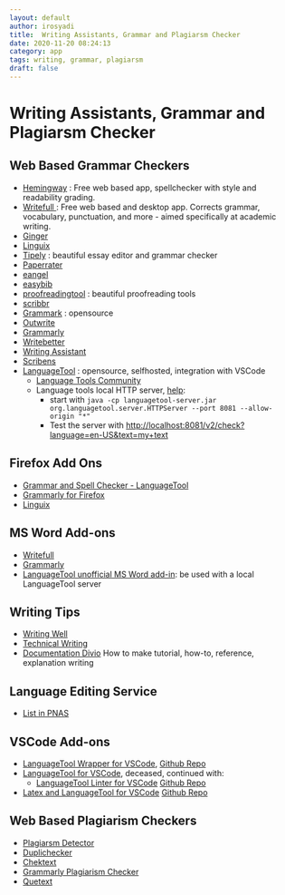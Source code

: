 ```yaml
---
layout: default
author: irosyadi
title:  Writing Assistants, Grammar and Plagiarsm Checker
date: 2020-11-20 08:24:13
category: app
tags: writing, grammar, plagiarsm
draft: false
---
```


# Writing Assistants, Grammar and Plagiarsm Checker

## Web Based Grammar Checkers
- [Hemingway](https://www.hemingwayapp.com/) : Free web based app, spellchecker with style and readability grading.
- [Writefull ](https://writefull.com/) : Free web based and desktop app. Corrects grammar, vocabulary, punctuation, and more - aimed specifically at academic writing.
- [Ginger](https://www.gingersoftware.com/grammarcheck)
- [Linguix](https://linguix.com/grammar-check)
- [Tipely](https://typely.com/) : beautiful essay editor and grammar checker
- [Paperrater](https://www.paperrater.com/)
- [eangel](https://eangel.me/online-paper-editing)
- [easybib](https://www.easybib.com/grammar-and-plagiarism/)
- [proofreadingtool](https://proofreadingtool.com/) : beautiful proofreading tools
- [scribbr](https://www.scribbr.com/proofreading-editing/essay-editing-service/)
- [Grammark](https://grammark.org/dist/#/) : opensource
- [Outwrite](https://www.outwrite.com/)
- [Grammarly](https://app.grammarly.com/)
- [Writebetter](https://app.writebetter.io/)
- [Writing Assistant](https://www.writing-assistant.com/)
- [Scribens](https://www.scribens.com/)
- [LanguageTool](https://languagetool.org/) : opensource, selfhosted, integration with VSCode
    - [Language Tools Community](https://community.languagetool.org/)
    - Language tools local HTTP server, [help](https://dev.languagetool.org/http-server):
        - start with `java -cp languagetool-server.jar org.languagetool.server.HTTPServer --port 8081 --allow-origin "*"`
        - Test the server with [http://localhost:8081/v2/check?language=en-US&text=my+text](http://localhost:8081/v2/check?language=en-US&text=my+text)

## Firefox Add Ons
- [Grammar and Spell Checker - LanguageTool](https://addons.mozilla.org/en-US/firefox/addon/languagetool)
- [Grammarly for Firefox](https://addons.mozilla.org/en-US/firefox/addon/grammarly-1/)
- [Linguix](https://addons.mozilla.org/en-US/firefox/addon/linguix/)

## MS Word Add-ons
- [Writefull ](https://writefull.com/)
- [Grammarly](https://app.grammarly.com/)
- [LanguageTool unofficial MS Word add-in](https://github.com/jaumeortola/languagetool-msword10-addin): be used with a local LanguageTool server

## Writing Tips
- [Writing Well](https://www.julian.com/guide/write/intro)
- [Technical Writing](https://github.com/sixhobbits/technical-writing)
- [Documentation Divio](https://documentation.divio.com/) How to make tutorial, how-to, reference, explanation writing

## Language Editing Service
- [List in PNAS](https://www.pnas.org/page/authors/language-editing)

## VSCode Add-ons
- [LanguageTool Wrapper for VSCode](https://marketplace.visualstudio.com/items?itemName=raymondcamden.languagetool), [Github Repo](https://github.com/cfjedimaster/vscode-languagetool)
- [LanguageTool for VSCode](https://marketplace.visualstudio.com/items?itemName=adamvoss.vscode-languagetool), deceased, continued with:  
    - [LanguageTool Linter for VSCode](https://marketplace.visualstudio.com/items?itemName=davidlday.languagetool-linter) [Github Repo](https://github.com/davidlday/vscode-languagetool-linter)
- [Latex and LanguageTool for VSCode](https://marketplace.visualstudio.com/items?itemName=valentjn.vscode-ltex) [Github Repo](https://github.com/valentjn/vscode-ltex)

## Web Based Plagiarism Checkers
- [Plagiarsm Detector](https://plagiarismdetector.net/)
- [Duplichecker](https://www.duplichecker.com/)
- [Chektext](https://www.checktext.org/)
- [Grammarly Plagiarism Checker](https://www.grammarly.com/plagiarism-checker)
- [Quetext](https://www.quetext.com/)